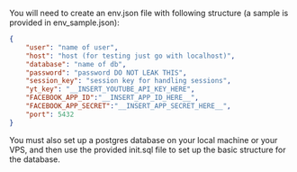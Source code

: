 You will need to create an env.json file with following structure (a sample is provided in env_sample.json):
```json
{
	"user": "name of user",
	"host": "host (for testing just go with localhost)",
	"database": "name of db",
	"password": "password DO NOT LEAK THIS",
	"session_key": "session key for handling sessions",
	"yt_key": "__INSERT_YOUTUBE_API_KEY_HERE",
    "FACEBOOK_APP_ID":"__INSERT_APP_ID_HERE__",
    "FACEBOOK_APP_SECRET":"__INSERT_APP_SECRET_HERE__",
	"port": 5432
}
```
You must also set up a postgres database on your local machine or your VPS, and then use the provided init.sql file to set up the basic structure for the database.
